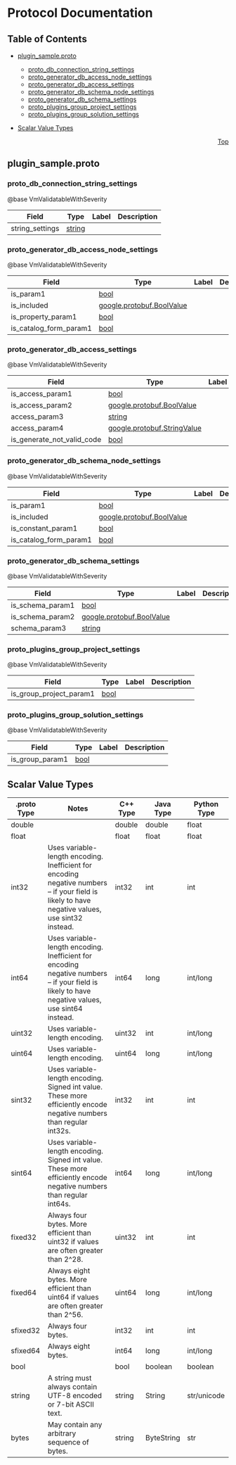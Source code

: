 # Protocol Documentation
<a name="top"></a>

## Table of Contents

- [plugin_sample.proto](#plugin_sample.proto)
    - [proto_db_connection_string_settings](#proto_plugin_sample.proto_db_connection_string_settings)
    - [proto_generator_db_access_node_settings](#proto_plugin_sample.proto_generator_db_access_node_settings)
    - [proto_generator_db_access_settings](#proto_plugin_sample.proto_generator_db_access_settings)
    - [proto_generator_db_schema_node_settings](#proto_plugin_sample.proto_generator_db_schema_node_settings)
    - [proto_generator_db_schema_settings](#proto_plugin_sample.proto_generator_db_schema_settings)
    - [proto_plugins_group_project_settings](#proto_plugin_sample.proto_plugins_group_project_settings)
    - [proto_plugins_group_solution_settings](#proto_plugin_sample.proto_plugins_group_solution_settings)
  
  
  
  

- [Scalar Value Types](#scalar-value-types)



<a name="plugin_sample.proto"></a>
<p align="right"><a href="#top">Top</a></p>

## plugin_sample.proto



<a name="proto_plugin_sample.proto_db_connection_string_settings"></a>

### proto_db_connection_string_settings
@base VmValidatableWithSeverity


| Field | Type | Label | Description |
| ----- | ---- | ----- | ----------- |
| string_settings | [string](#string) |  |  |






<a name="proto_plugin_sample.proto_generator_db_access_node_settings"></a>

### proto_generator_db_access_node_settings
@base VmValidatableWithSeverity


| Field | Type | Label | Description |
| ----- | ---- | ----- | ----------- |
| is_param1 | [bool](#bool) |  |  |
| is_included | [google.protobuf.BoolValue](#google.protobuf.BoolValue) |  |  |
| is_property_param1 | [bool](#bool) |  |  |
| is_catalog_form_param1 | [bool](#bool) |  |  |






<a name="proto_plugin_sample.proto_generator_db_access_settings"></a>

### proto_generator_db_access_settings
@base VmValidatableWithSeverity


| Field | Type | Label | Description |
| ----- | ---- | ----- | ----------- |
| is_access_param1 | [bool](#bool) |  |  |
| is_access_param2 | [google.protobuf.BoolValue](#google.protobuf.BoolValue) |  |  |
| access_param3 | [string](#string) |  |  |
| access_param4 | [google.protobuf.StringValue](#google.protobuf.StringValue) |  |  |
| is_generate_not_valid_code | [bool](#bool) |  |  |






<a name="proto_plugin_sample.proto_generator_db_schema_node_settings"></a>

### proto_generator_db_schema_node_settings
@base VmValidatableWithSeverity


| Field | Type | Label | Description |
| ----- | ---- | ----- | ----------- |
| is_param1 | [bool](#bool) |  |  |
| is_included | [google.protobuf.BoolValue](#google.protobuf.BoolValue) |  |  |
| is_constant_param1 | [bool](#bool) |  |  |
| is_catalog_form_param1 | [bool](#bool) |  |  |






<a name="proto_plugin_sample.proto_generator_db_schema_settings"></a>

### proto_generator_db_schema_settings
@base VmValidatableWithSeverity


| Field | Type | Label | Description |
| ----- | ---- | ----- | ----------- |
| is_schema_param1 | [bool](#bool) |  |  |
| is_schema_param2 | [google.protobuf.BoolValue](#google.protobuf.BoolValue) |  |  |
| schema_param3 | [string](#string) |  |  |






<a name="proto_plugin_sample.proto_plugins_group_project_settings"></a>

### proto_plugins_group_project_settings
@base VmValidatableWithSeverity


| Field | Type | Label | Description |
| ----- | ---- | ----- | ----------- |
| is_group_project_param1 | [bool](#bool) |  |  |






<a name="proto_plugin_sample.proto_plugins_group_solution_settings"></a>

### proto_plugins_group_solution_settings
@base VmValidatableWithSeverity


| Field | Type | Label | Description |
| ----- | ---- | ----- | ----------- |
| is_group_param1 | [bool](#bool) |  |  |





 

 

 

 



## Scalar Value Types

| .proto Type | Notes | C++ Type | Java Type | Python Type |
| ----------- | ----- | -------- | --------- | ----------- |
| <a name="double" /> double |  | double | double | float |
| <a name="float" /> float |  | float | float | float |
| <a name="int32" /> int32 | Uses variable-length encoding. Inefficient for encoding negative numbers – if your field is likely to have negative values, use sint32 instead. | int32 | int | int |
| <a name="int64" /> int64 | Uses variable-length encoding. Inefficient for encoding negative numbers – if your field is likely to have negative values, use sint64 instead. | int64 | long | int/long |
| <a name="uint32" /> uint32 | Uses variable-length encoding. | uint32 | int | int/long |
| <a name="uint64" /> uint64 | Uses variable-length encoding. | uint64 | long | int/long |
| <a name="sint32" /> sint32 | Uses variable-length encoding. Signed int value. These more efficiently encode negative numbers than regular int32s. | int32 | int | int |
| <a name="sint64" /> sint64 | Uses variable-length encoding. Signed int value. These more efficiently encode negative numbers than regular int64s. | int64 | long | int/long |
| <a name="fixed32" /> fixed32 | Always four bytes. More efficient than uint32 if values are often greater than 2^28. | uint32 | int | int |
| <a name="fixed64" /> fixed64 | Always eight bytes. More efficient than uint64 if values are often greater than 2^56. | uint64 | long | int/long |
| <a name="sfixed32" /> sfixed32 | Always four bytes. | int32 | int | int |
| <a name="sfixed64" /> sfixed64 | Always eight bytes. | int64 | long | int/long |
| <a name="bool" /> bool |  | bool | boolean | boolean |
| <a name="string" /> string | A string must always contain UTF-8 encoded or 7-bit ASCII text. | string | String | str/unicode |
| <a name="bytes" /> bytes | May contain any arbitrary sequence of bytes. | string | ByteString | str |

